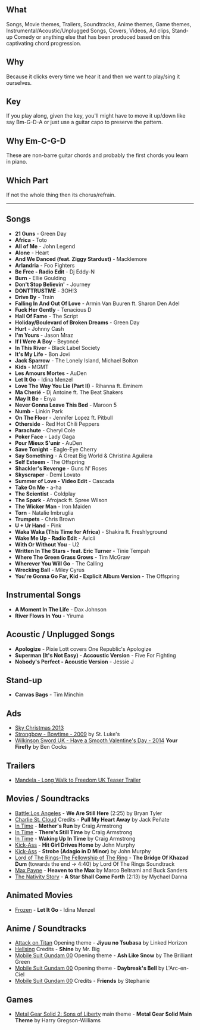 ## What
Songs, Movie themes, Trailers, Soundtracks, Anime themes, Game themes, Instrumental/Acoustic/Unplugged Songs, Covers, Videos, Ad clips, Stand-up Comedy or anything else that has been produced based on this captivating chord progression.

## Why
Because it clicks every time we hear it and then we want to play/sing it ourselves.

## Key
If you play along, given the key, you'll might have to move it up/down like say Bm-G-D-A or just use a guitar capo to preserve the pattern.

## Why Em-C-G-D
These are non-barre guitar chords and probably the first chords you learn in piano.

## Which Part
If not the whole thing then its chorus/refrain.


***


## Songs
* **21 Guns** - Green Day
* **Africa** - Toto
* **All of Me** - John Legend
* **Alone** - Heart
* **And We Danced (feat. Ziggy Stardust)** - Macklemore
* **Arlandria** - Foo Fighters
* **Be Free - Radio Edit** - Dj Eddy-N
* **Burn** - Ellie Goulding
* **Don't Stop Believin'** - Journey
* **DONTTRUSTME** - 3OH!3
* **Drive By** - Train
* **Falling In And Out Of Love** - Armin Van Buuren ft. Sharon Den Adel
* **Fuck Her Gently** - Tenacious D
* **Hall Of Fame** - The Script
* **Holiday/Boulevard of Broken Dreams** - Green Day
* **Hurt** - Johnny Cash
* **I'm Yours** - Jason Mraz
* **If I Were A Boy** - Beyoncé
* **In This River** - Black Label Society
* **It's My Life** - Bon Jovi
* **Jack Sparrow** - The Lonely Island, Michael Bolton
* **Kids** - MGMT
* **Les Amours Mortes** - AuDen
* **Let It Go** - Idina Menzel
* **Love The Way You Lie (Part II)** - Rihanna ft. Eminem
* **Ma Cherié** - Dj Antoine ft. The Beat Shakers
* **May It Be** - Enya
* **Never Gonna Leave This Bed** - Maroon 5
* **Numb** - Linkin Park
* **On The Floor** - Jennifer Lopez ft. Pitbull
* **Otherside** - Red Hot Chili Peppers
* **Parachute** - Cheryl Cole
* **Poker Face** - Lady Gaga
* **Pour Mieux S'unir** - AuDen
* **Save Tonight** - Eagle-Eye Cherry
* **Say Something** - A Great Big World & Christina Aguilera
* **Self Esteem** - The Offspring
* **Shackler's Revenge** - Guns N' Roses
* **Skyscraper** - Demi Lovato
* **Summer of Love - Video Edit** - Cascada
* **Take On Me** - a-ha
* **The Scientist** - Coldplay
* **The Spark** - Afrojack ft. Spree Wilson
* **The Wicker Man** - Iron Maiden
* **Torn** - Natalie Imbruglia
* **Trumpets** - Chris Brown
* **U + Ur Hand** - Pink
* **Waka Waka (This Time for Africa)** - Shakira ft. Freshlyground
* **Wake Me Up - Radio Edit** - Avicii
* **With Or Without You** - U2
* **Written In The Stars - feat. Eric Turner** - Tinie Tempah
* **Where The Green Grass Grows** - Tim McGraw
* **Wherever You Will Go** - The Calling
* **Wrecking Ball** - Miley Cyrus
* **You're Gonna Go Far, Kid - Explicit Album Version** - The Offspring

## Instrumental Songs
* **A Moment In The Life** - Dax Johnson
* **River Flows In You** - Yiruma

## Acoustic / Unplugged Songs
* **Apologize** - Pixie Lott covers One Republic's Apologize
* **Superman (It's Not Easy) - Accoustic Version** - Five For Fighting
* **Nobody's Perfect - Acoustic Version** - Jessie J

## Stand-up
* **Canvas Bags** - Tim Minchin

## Ads
* [Sky Christmas 2013](http://www.youtube.com/watch?v=r4TkSg8F2do)
* [Strongbow - Bowtime - 2009](http://www.campaignlive.co.uk/thework/907390/) by St. Luke's
* [Wilkinson Sword UK - Have a Smooth Valentine's Day - 2014](http://www.youtube.com/watch?v=4BdoqRqleFQ) **Your Firefly** by Ben Cocks

## Trailers
* [Mandela - Long Walk to Freedom UK Teaser Trailer](http://www.youtube.com/watch?v=R5Az3bOwrz8)

## Movies / Soundtracks
* [Battle:Los Angeles](http://en.wikipedia.org/wiki/Battle:_Los_Angeles) - **We Are Still Here** (2:25) by Bryan Tyler
* [Charlie St. Cloud](http://en.wikipedia.org/wiki/Charlie_St._Cloud_\(film\)) Credits - **Pull My Heart Away** by Jack Peñate
* [In Time](http://en.wikipedia.org/wiki/In_Time) - **Mother's Run** by Craig Armstrong
* [In Time](http://en.wikipedia.org/wiki/In_Time) - **There's Still Time** by Craig Armstrong
* [In Time](http://en.wikipedia.org/wiki/In_Time) - **Waking Up In Time** by Craig Armstrong
* [Kick-Ass](http://en.wikipedia.org/wiki/Kick-Ass_\(film\)) - **Hit Girl Drives Home** by John Murphy
* [Kick-Ass](http://en.wikipedia.org/wiki/Kick-Ass_\(film\)) - **Strobe (Adagio in D Minor)** by John Murphy
* [Lord of The Rings-The Fellowship of The Ring](http://en.wikipedia.org/wiki/The_Lord_of_the_Rings:_The_Fellowship_of_the_Ring) - **The Bridge Of Khazad Dum** (towards the end -> 4:40) by Lord Of The Rings Soundtrack
* [Max Payne](http://en.wikipedia.org/wiki/Max_Payne_\(film\)) - **Heaven to the Max** by Marco Beltrami and Buck Sanders
* [The Nativity Story](http://en.wikipedia.org/wiki/The_Nativity_Story) - **A Star Shall Come Forth** (2:13) by Mychael Danna

## Animated Movies
* [Frozen](http://en.wikipedia.org/wiki/Frozen_(2013_film)) - **Let It Go** - Idina Menzel

## Anime / Soundtracks
* [Attack on Titan](http://en.wikipedia.org/wiki/Attack_on_Titan) Opening theme - **Jiyuu no Tsubasa** by Linked Horizon
* [Hellsing](http://en.wikipedia.org/wiki/Hellsing) Credits - **Shine** by Mr. Big
* [Mobile Suit Gundam 00](http://en.wikipedia.org/wiki/Mobile_Suit_Gundam_00) Opening theme - **Ash Like Snow** by The Brilliant Green
* [Mobile Suit Gundam 00](http://en.wikipedia.org/wiki/Mobile_Suit_Gundam_00) Opening theme - **Daybreak's Bell** by L'Arc-en-Ciel
* [Mobile Suit Gundam 00](http://en.wikipedia.org/wiki/Mobile_Suit_Gundam_00) Credits - **Friends** by Stephanie

## Games
* [Metal Gear Solid 2: Sons of Liberty](http://en.wikipedia.org/wiki/Metal_Gear_Solid_2:_Sons_of_Liberty) main theme - **Metal Gear Solid Main Theme** by Harry Gregson-Williams
